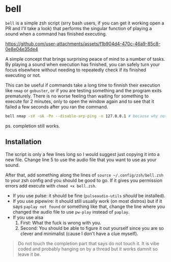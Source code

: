 # bell
`bell` is a simple zsh script (srry bash users, if you can get it working open a PR and I'll take a look) that performs the singular function of playing a sound when a command has finished executing.


https://github.com/user-attachments/assets/f1b904d4-470c-46a9-85c8-0e8e04e35de4


A simple concept that brings surprising peace of mind to a number of tasks.
By playing a sound when execution has finished, you can safely turn your focus elsewhere without needing to repeatedly check if its finished executing or not.

This can be useful if commands take a long time to finnish their execution like `nmap` or `gobuster`, or if you are testing something and the program exits prematurely. There is no worse feeling than waiting for something to execute for 2 minutes, only to open the window again and to see that it failed a few seconds after you ran the command.

```bash
bell nmap -sV -oA -Pn --disable-arp-ping -n 127.0.0.1 # because why not scan localhost lmao
```

ps. completion still works.

## Installation
The script is only a few lines long so I would suggest just copying it into a new file.
Change line 5 to use the audio file that you want to use as your sound.

After that, add something along the lines of `source ~/.config/zsh/bell.zsh` to your zsh config and you should be good to go. If it gives you permission errors add execute with `chmod +x bell.zsh`.

- If you use pulse: it should be fine (`pulseaudio-utils` _should_ be installed).
- If you use pipewire: it should still usually work (on most distros) but if it says `paplay not found` or something like that, change the line where you changed the audio file to use `pw-play` instead of `paplay`.
- If you use alsa
    1. First: What the fuck is wrong with you.
    2. Second: You should be able to figure it out yourself since you are so clever and minimalist (cause I don't have a clue myself).

> Do not touch the completion part that says do not touch it. It is vibe coded and probably hanging on by a thread but it works damnit so leave it be.
